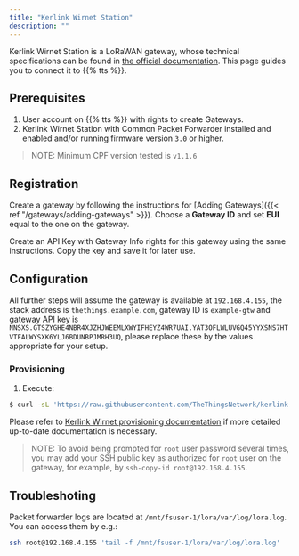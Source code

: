 ```yaml
---
title: "Kerlink Wirnet Station"
description: ""
---
```


Kerlink Wirnet Station is a LoRaWAN gateway, whose technical specifications can be found in [the official documentation](https://www.kerlink.com/product/wirnet-station/). This page guides you to connect it to {{% tts %}}.

## Prerequisites

1. User account on {{% tts %}} with rights to create Gateways.
2. Kerlink Wirnet Station with Common Packet Forwarder installed and enabled and/or running firmware version `3.0` or higher.

> NOTE: Minimum CPF version tested is `v1.1.6`

## Registration

Create a gateway by following the instructions for [Adding Gateways]({{< ref "/gateways/adding-gateways" >}}). Choose a **Gateway ID** and set **EUI** equal to the one on the gateway.

Create an API Key with Gateway Info rights for this gateway using the same instructions. Copy the key and save it for later use.

## Configuration

All further steps will assume the gateway is available at `192.168.4.155`, the stack address is `thethings.example.com`, gateway ID is `example-gtw` and gateway API key is `NNSXS.GTSZYGHE4NBR4XJZHJWEEMLXWYIFHEYZ4WR7UAI.YAT3OFLWLUVGQ45YYXSNS7HTVTFALWYSXK6YLJ6BDUNBPJMRH3UQ`, please replace these by the values appropriate for your setup.

### Provisioning

1. Execute: 
```bash
$ curl -sL 'https://raw.githubusercontent.com/TheThingsNetwork/kerlink-wirnet-firmware/v0.0.2/provision.sh' | bash -s -- 'wirnet-station' '192.168.4.155' 'thethings.example.com' 'example-gtw' 'NNSXS.GTSZYGHE4NBR4XJZHJWEEMLXWYIFHEYZ4WR7UAI.YAT3OFLWLUVGQ45YYXSNS7HTVTFALWYSXK6YLJ6BDUNBPJMRH3UQ'
```

Please refer to [Kerlink Wirnet provisioning documentation](https://github.com/TheThingsNetwork/kerlink-wirnet-firmware/tree/v0.0.1#provisioning) if more detailed up-to-date documentation is necessary.

> NOTE: To avoid being prompted for `root` user password several times, you may add your SSH public key as authorized for `root` user on the gateway, for example, by `ssh-copy-id root@192.168.4.155`.

## Troubleshoting

Packet forwarder logs are located at `/mnt/fsuser-1/lora/var/log/lora.log`. You can access them by e.g.:

```bash
ssh root@192.168.4.155 'tail -f /mnt/fsuser-1/lora/var/log/lora.log'
```

